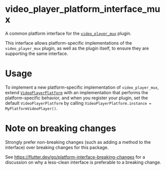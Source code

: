 # video_player_platform_interface_mux

A common platform interface for the [`video_player_mux`][1] plugin.

This interface allows platform-specific implementations of the `video_player_mux`
plugin, as well as the plugin itself, to ensure they are supporting the
same interface.

# Usage

To implement a new platform-specific implementation of `video_player_mux`, extend
[`VideoPlayerPlatform`][2] with an implementation that performs the
platform-specific behavior, and when you register your plugin, set the default
`VideoPlayerPlatform` by calling
`VideoPlayerPlatform.instance = MyPlatformVideoPlayer()`.

# Note on breaking changes

Strongly prefer non-breaking changes (such as adding a method to the interface)
over breaking changes for this package.

See https://flutter.dev/go/platform-interface-breaking-changes for a discussion
on why a less-clean interface is preferable to a breaking change.

[1]: https://github.com/hungryemon/video_player_mux
[2]: lib/video_player_platform_interface_mux.dart

